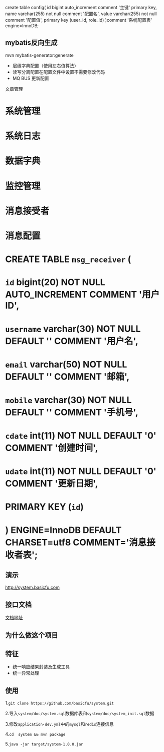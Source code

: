 create table config(
  id bigint auto_increment comment '主键' primary key,
  name varchar(255) not null comment '配置名',
  value varchar(255) not null comment '配置值',
  primary key (user_id, role_id)
)comment '系统配置表' engine=InnoDB;
## mybatis反向生成
mvn mybatis-generator:generate
- 层级字典配置（使用左右值算法）
- 读写分离配置在配置文件中设置不需要修改代码
- MQ BUS 更新配置

文章管理
# 系统管理
#   系统日志
#   数据字典

# 监控管理
#   消息接受者
# 消息配置

# CREATE TABLE `msg_receiver` (
#   `id` bigint(20) NOT NULL AUTO_INCREMENT COMMENT '用户ID',
#   `username` varchar(30) NOT NULL DEFAULT '' COMMENT '用户名',
#   `email` varchar(50) NOT NULL DEFAULT '' COMMENT '邮箱',
#   `mobile` varchar(30) NOT NULL DEFAULT '' COMMENT '手机号',
#   `cdate` int(11) NOT NULL DEFAULT '0' COMMENT '创建时间',
#   `udate` int(11) NOT NULL DEFAULT '0' COMMENT '更新日期',
#   PRIMARY KEY (`id`)
# ) ENGINE=InnoDB DEFAULT CHARSET=utf8 COMMENT='消息接收者表';


## 演示
<http://system.basicfu.com>

## 接口文档
[文档地址](https://basicfu.github.io/system)

## 为什么做这个项目

## 特征

- 统一响应结果封装及生成工具
- 统一异常处理

## 使用

1.`git clone https://github.com/basicfu/system.git`

2.导入`system/doc/system.sql`数据库表和`system/doc/system_init.sql`数据

3.修改`application-dev.yml`中的`mysql`和`redis`连接信息

4.`cd  system && mvn package`

5.`java -jar target/system-1.0.0.jar`
